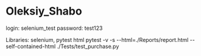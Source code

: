 # Oleksiy_Shabo

login: selenium_test
password: test123

Libraries: selenium, pytest html
pytest -v -s --html=./Reports/report.html --self-contained-html ./Tests/test_purchase.py